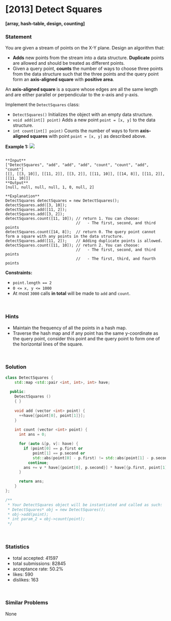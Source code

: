 # [2013] Detect Squares

**[array, hash-table, design, counting]**

### Statement

You are given a stream of points on the X-Y plane. Design an algorithm that:

* **Adds** new points from the stream into a data structure. **Duplicate** points are allowed and should be treated as different points.
* Given a query point, **counts** the number of ways to choose three points from the data structure such that the three points and the query point form an **axis-aligned square** with **positive area**.



An **axis-aligned square** is a square whose edges are all the same length and are either parallel or perpendicular to the x-axis and y-axis.

Implement the `DetectSquares` class:

* `DetectSquares()` Initializes the object with an empty data structure.
* `void add(int[] point)` Adds a new point `point = [x, y]` to the data structure.
* `int count(int[] point)` Counts the number of ways to form **axis-aligned squares** with point `point = [x, y]` as described above.


**Example 1:**
![](https://assets.leetcode.com/uploads/2021/09/01/image.png)

```

**Input**
["DetectSquares", "add", "add", "add", "count", "count", "add", "count"]
[[], [[3, 10]], [[11, 2]], [[3, 2]], [[11, 10]], [[14, 8]], [[11, 2]], [[11, 10]]]
**Output**
[null, null, null, null, 1, 0, null, 2]

**Explanation**
DetectSquares detectSquares = new DetectSquares();
detectSquares.add([3, 10]);
detectSquares.add([11, 2]);
detectSquares.add([3, 2]);
detectSquares.count([11, 10]); // return 1. You can choose:
                               //   - The first, second, and third points
detectSquares.count([14, 8]);  // return 0. The query point cannot form a square with any points in the data structure.
detectSquares.add([11, 2]);    // Adding duplicate points is allowed.
detectSquares.count([11, 10]); // return 2. You can choose:
                               //   - The first, second, and third points
                               //   - The first, third, and fourth points

```

**Constraints:**
* `point.length == 2`
* `0 <= x, y <= 1000`
* At most `3000` calls **in total** will be made to `add` and `count`.


<br>

### Hints

- Maintain the frequency of all the points in a hash map.
- Traverse the hash map and if any point has the same y-coordinate as the query point, consider this point and the query point to form one of the horizontal lines of the square.

<br>

### Solution

```cpp
class DetectSquares {
    std::map <std::pair <int, int>, int> have;
  
  public:
    DetectSquares ()
    { }
    
    void add (vector <int> point) {
      ++have[{point[0], point[1]}];
    }
    
    int count (vector <int> point) {
      int ans = 0;

      for (auto &[p, v]: have) {
        if (point[0] == p.first or
            point[1] == p.second or
            std::abs(point[0] - p.first) != std::abs(point[1] - p.second))
          continue;
        ans += v * have[{point[0], p.second}] * have[{p.first, point[1]}];
      }

      return ans;
    }
};

/**
 * Your DetectSquares object will be instantiated and called as such:
 * DetectSquares* obj = new DetectSquares();
 * obj->add(point);
 * int param_2 = obj->count(point);
 */
```

<br>

### Statistics

- total accepted: 41597
- total submissions: 82845
- acceptance rate: 50.2%
- likes: 590
- dislikes: 163

<br>

### Similar Problems

None
